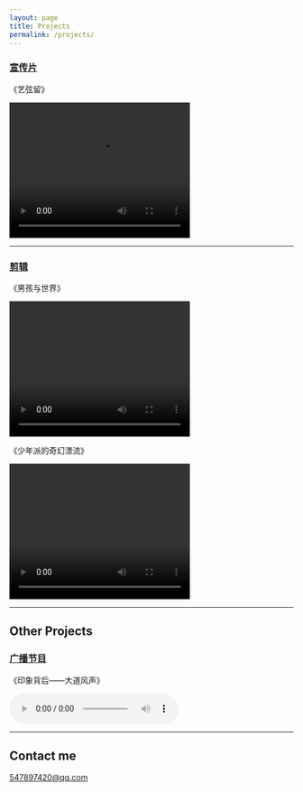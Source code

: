 ```yaml
---
layout: page
title: Projects
permalink: /projects/
---
```


### [宣传片](https://github.com/tux4kids/tuxmania) 
《艺弦留》

<video src="http://119.29.15.161/inherit.mp4 " width="320" height="240" controls="controls">Your browser does not support the video tag.</Video>


---

### [剪辑](https://github.com/AkshayAgarwal007/Moodly)
《男孩与世界》

<video src="http://119.29.15.161/boy.mp4 " width="320" height="240" controls="controls">Your browser does not support the video tag.</Video>

《少年派的奇幻漂流》

<video src="http://119.29.15.161/pie.mp4 " width="320" height="240" controls="controls">Your browser does not support the video tag.</Video>


---

## Other Projects

### [广播节目](https://github.com/tux4kids/tuxmania) 
《印象背后——大道风声》

<audio src="http://119.29.15.161/impression.mp3" controls="controls">
Your browser does not support the audio tag.</audio>

---

## Contact me

[547897420@qq.com](mailto:547897420@qq.com)
